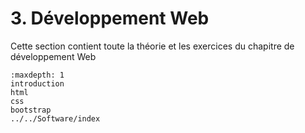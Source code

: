 <!-- Copyright 2024 Maxime Jan <maxime.jan@edufr.ch> -->
<!-- SPDX-License-Identifier: CC-BY-NC-SA-4.0 -->

# 3. Développement Web

Cette section contient toute la théorie et les exercices du chapitre de développement Web

```{toctree}
:maxdepth: 1
introduction
html
css
bootstrap
../../Software/index
```


